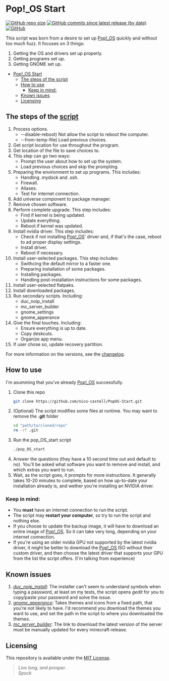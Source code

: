 # Pop!_OS Start
[![GitHub repo size](https://img.shields.io/github/repo-size/nico-castell/PopOS-Setup?color=yellow&label=Repository%20Size)](https://github.com/nico-castell/PopOS-Start)
[![GitHub commits since latest release (by date)](https://img.shields.io/github/commits-since/nico-castell/PopOS-Setup/latest?color=yellow&label=Commits%20since%20last%20release)](https://github.com/nico-castell/PopOS-Setup/commits)
[![GitHub](https://img.shields.io/github/license/nico-castell/PopOS-Start?color=yellow&label=License)](LICENSE)

This script was born from a desire to set up
[Pop!_OS](https://pop.system76.com/) quickly and without too much fuzz. It
focuses on 3 things:

1. Getting the OS and drivers set up properly.
1. Getting programs set up.
1. Getting GNOME set up.

- [Pop!_OS Start](#pop_os-start)
  - [The steps of the script](#the-steps-of-the-script)
  - [How to use](#how-to-use)
    - [Keep in mind:](#keep-in-mind)
  - [Known issues](#known-issues)
  - [Licensing](#licensing)

## The steps of the [script](pop_OS_start)

1. Process options.
    * --disable-reboot) Not allow the script to reboot the computer.
    * --from-temp-file) Load previous choices.
1. Get script location for use throughout the program.
1. Get location of the file to save choices to.
1. This step can go two ways:
    * Prompt the user about how to set up the system.
    * Load previous choices and skip the prompting.
1. Preparing the environment to set up programs. This includes:
    * Handling .mydock and .ssh.
    * Firewall.
    * Aliases.
    * Test for internet connection.
1. Add universe component to package manager.
1. Remove chosen software.
1. Perform complete upgrade. This step includes:
    * Find if kernel is being updated.
    * Update everything.
    * Reboot if kernel was updated.
1. Install nvidia driver. This step includes:
    * Check if not installing [Pop!_OS](https://pop.system76.com/)' driver
    and, if that's the case, reboot to ad proper
    display settings.
    * Install driver.
    * Reboot if necessary.
1. Install user-selected packages. This step includes:
    * Swithcing the default mirror to a faster one.
    * Preparing installation of some packages.
    * Installing packages.
    * Handling post-installation instructions for some packages.
1. Install user-selected flatpaks.
1. Install downloaded packages.
1. Run secondary scripts. Including:
    * duc_noip_install
    * mc_server_builder
    * gnome_settings
    * gnome_apperance
1. Give the final touches. Including:
    * Ensure everything is up to date.
    * Copy deskcuts.
    * Organize app menu.
1. If user chose so, update recovery partition.

For more information on the versions, see the [changelog](CHANGELOG.md).

## How to use

I'm asumming that you've already [Pop!_OS](https://pop.system76.com/)
successfully.

1. Clone this repo
    ```bash
    git clone https://github.com/nico-castell/PopOS-Start.git
    ```
1. (Optional) The script modifies some files at runtime. You may want to
    remove the **.git** folder
    ```bash
    cd "path/to/cloned/repo"
    rm -rf .git
    ```
1. Run the pop_OS_start script
    ```bash
    ./pop_OS_start
    ```
1. Answer the questions (they have a 10 second time out and default to no).
    You'll be asked what software you want to remove and install, and which
    extras you want to run.
1. Wait, as the script goes, it prompts for more instructions. It generally
    takes 10-20 minutes to complete, based on how up-to-date your
    installation already is, and wether you're installing an NVIDIA driver.

### Keep in mind:
* You **must** have an internet connection to run the script.
* The script may **restart your computer**, so try to run the script and
    nothing else.
* If you choose to update the backup image, it will have to download an
    entire image of [Pop!_OS](https://pop.system76.com/). So it can take very
    long, depending on your internet connection.
* If you're using an older nvidia GPU not supported by the latest nvidia
    driver, it might be better to download the
    [Pop!_OS](https://pop.system76.com/) ISO without their custom driver, and
    then choose the latest driver that supports your GPU from the list the
    script offers. (I'm talking from experience)

## Known issues

1. [*duc_noip_install*](duc_noip_install): The installer can't seem to
    understand symbols when typing a password, at least on my tests, the
    script opens *gedit* for you to copy/paste your password and solve the
    issue.
1. [*gnome_apperance*](gnome_apperance): Takes themes and icons from a fixed
    path, that you're not likely to have. I'd recommend you download the
    themes you want to use, and set the path in the script to where you
    downloaded the themes.
1. [*mc_server_builder*](mc_server_builder): The link to download the latest
    version of the server must be manually updated for every minecraft
    release.

## Licensing
This repository is available under the [MIT License](LICENSE).

> *Live long, and prosper*.  
> *Spock*
